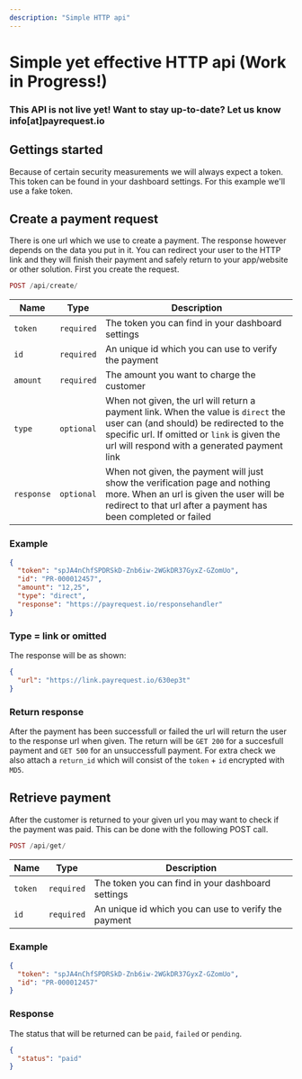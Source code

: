 ```yaml
---
description: "Simple HTTP api"
---
```


# Simple yet effective HTTP api (Work in Progress!)

### This API is not live yet! Want to stay up-to-date? Let us know info[at]payrequest.io

## Gettings started

Because of certain security measurements we will always expect a token. This token can be found in your dashboard settings.
For this example we'll use a fake token.

## Create a payment request

There is one url which we use to create a payment. The response however depends on the data you put in it.
You can redirect your user to the HTTP link and they will finish their payment and safely return to your app/website or other solution.
First you create the request.

```php
POST /api/create/
```

| Name | Type | Description |
| --- | --- | --- |
| `token` | `required` | The token you can find in your dashboard settings |
| `id` | `required` | An unique id which you can use to verify the payment |
| `amount` | `required` | The amount you want to charge the customer |
| `type` | `optional` | When not given, the url will return a payment link. When the value is `direct` the user can (and should) be redirected to the specific url. If omitted or `link` is given the url will respond with a generated payment link |
| `response` | `optional` | When not given, the payment will just show the verification page and nothing more. When an url is given the user will be redirect to that url after a payment has been completed or failed |

### Example

```json
{
  "token": "spJA4nChfSPDRSkD-Znb6iw-2WGkDR37GyxZ-GZomUo",
  "id": "PR-000012457",
  "amount": "12,25",
  "type": "direct",
  "response": "https://payrequest.io/responsehandler"
}
```

### Type = link or omitted

The response will be as shown:

```json
{
  "url": "https://link.payrequest.io/630ep3t"
}
```

### Return response

After the payment has been successfull or failed the url will return the user to the response url when given.
The return will be `GET 200` for a succesfull payment and `GET 500` for an unsuccessfull payment.
For extra check we also attach a `return_id` which will consist of the `token` + `id` encrypted with `MD5`.

## Retrieve payment

After the customer is returned to your given url you may want to check if the payment was paid.
This can be done with the following POST call.
```php
POST /api/get/
```

| Name | Type | Description |
| --- | --- | --- |
| `token` | `required` | The token you can find in your dashboard settings |
| `id` | `required` | An unique id which you can use to verify the payment |

### Example

```json
{
  "token": "spJA4nChfSPDRSkD-Znb6iw-2WGkDR37GyxZ-GZomUo",
  "id": "PR-000012457"
}
```

### Response

The status that will be returned can be `paid`, `failed` or `pending`.
```json
{
  "status": "paid"
}
```
